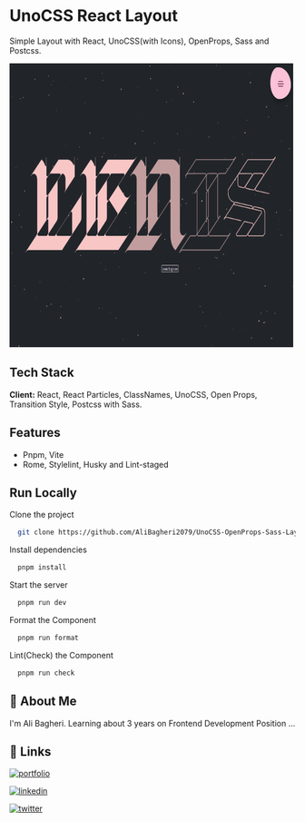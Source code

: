 # UnoCSS React Layout

Simple Layout with React, UnoCSS(with Icons), OpenProps, Sass and Postcss.

<img
src="./Screenshot.png"
width="500"
height="500"
loading="lazy"
alt="uno css layout screenshot"
/>

## Tech Stack

**Client:** React, React Particles, ClassNames, UnoCSS, Open Props, Transition Style, Postcss with Sass.

## Features

- Pnpm, Vite
- Rome, Stylelint, Husky and Lint-staged

## Run Locally

Clone the project

```bash
  git clone https://github.com/AliBagheri2079/UnoCSS-OpenProps-Sass-Layout.git


```

Install dependencies

```bash
  pnpm install


```

Start the server

```bash
  pnpm run dev


```

Format the Component

```bash
  pnpm run format


```

Lint(Check) the Component

```bash
  pnpm run check


```

## 🚀 About Me

I'm Ali Bagheri. Learning about 3 years on Frontend Development Position ...

## 🔗 Links

[![portfolio](https://img.shields.io/badge/Github-000?style=for-the-badge&logo=github&logoColor=white)](https://github.com/AliBagheri2079)

[![linkedin](https://img.shields.io/badge/linkedin-0A66C2?style=for-the-badge&logo=linkedin&logoColor=white)](https://www.linkedin.com/in/alibagheri2079/)

[![twitter](https://img.shields.io/badge/twitter-1DA1F2?style=for-the-badge&logo=twitter&logoColor=white)](https://twitter.com/AliBagheri2079)
